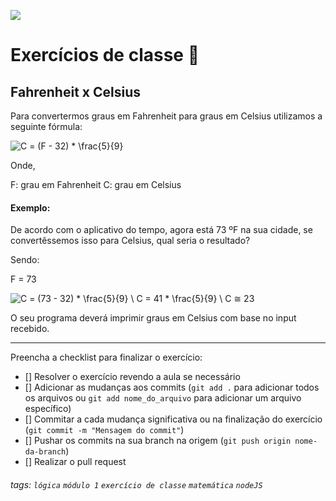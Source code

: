 ![](https://i.imgur.com/xG74tOh.png)

# Exercícios de classe 🏫

## Fahrenheit x Celsius

Para convertermos graus em Fahrenheit para graus em Celsius utilizamos a seguinte fórmula:

![C = (F - 32) * \frac{5}{9}](https://i.imgur.com/BkioL5L.png)

Onde,

F: grau em Fahrenheit
C: grau em Celsius

#### Exemplo:

De acordo com o aplicativo do tempo, agora está 73 ºF na sua cidade, se convertêssemos isso para Celsius, qual seria o resultado?

Sendo:

F = 73

![C = (73 - 32) * \frac{5}{9} \\ C = 41 * \frac{5}{9} \\ C ≅ 23](https://i.imgur.com/ZP8YxZc.png)


O seu programa deverá imprimir graus em Celsius com base no input recebido.

---

Preencha a checklist para finalizar o exercício:

- [] Resolver o exercício revendo a aula se necessário
- [] Adicionar as mudanças aos commits (`git add .` para adicionar todos os arquivos ou `git add nome_do_arquivo` para adicionar um arquivo específico)
- [] Commitar a cada mudança significativa ou na finalização do exercício (`git commit -m "Mensagem do commit"`)
- [] Pushar os commits na sua branch na origem (`git push origin nome-da-branch`)
- [] Realizar o pull request

###### tags: `lógica` `módulo 1` `exercício de classe` `matemática` `nodeJS`
